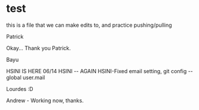 # test

this is a file that we can make edits to, and practice pushing/pulling


Patrick 

Okay... Thank you Patrick. 

Bayu

HSINI IS HERE 06/14
HSINI -- AGAIN
HSINI-Fixed email setting, git config --global user.mail

Lourdes :D

Andrew - Working now, thanks.
